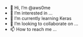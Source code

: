 - 👋 Hi, I’m @aws0me
- 👀 I’m interested in ...
- 🌱 I’m currently learning Keras
- 💞️ I’m looking to collaborate on ...
- 📫 How to reach me ...

<!---
aws0me/aws0me is a ✨ special ✨ repository because its `README.md` (this file) appears on your GitHub profile.
You can click the Preview link to take a look at your changes.
--->
